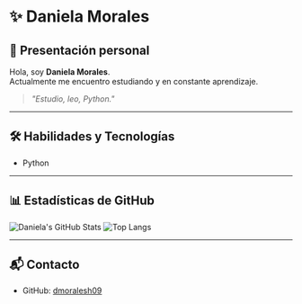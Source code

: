 # ✨ Daniela Morales

## 👋 Presentación personal
Hola, soy **Daniela Morales**.  
Actualmente me encuentro estudiando y en constante aprendizaje.  
> *"Estudio, leo, Python."*

---

## 🛠️ Habilidades y Tecnologías
- Python

---

## 📊 Estadísticas de GitHub
![Daniela's GitHub Stats](https://github-readme-stats.vercel.app/api?username=dmoralesh09&show_icons=true&theme=radical)
![Top Langs](https://github-readme-stats.vercel.app/api/top-langs/?username=dmoralesh09&layout=compact&theme=radical)

---

## 📬 Contacto
- GitHub: [dmoralesh09](https://github.com/dmoralesh09)

